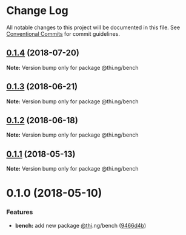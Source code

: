 # Change Log

All notable changes to this project will be documented in this file.
See [Conventional Commits](https://conventionalcommits.org) for commit guidelines.

<a name="0.1.4"></a>
## [0.1.4](https://github.com/thi-ng/umbrella/compare/@thi.ng/bench@0.1.3...@thi.ng/bench@0.1.4) (2018-07-20)




**Note:** Version bump only for package @thi.ng/bench

<a name="0.1.3"></a>
## [0.1.3](https://github.com/thi-ng/umbrella/compare/@thi.ng/bench@0.1.2...@thi.ng/bench@0.1.3) (2018-06-21)




**Note:** Version bump only for package @thi.ng/bench

<a name="0.1.2"></a>
## [0.1.2](https://github.com/thi-ng/umbrella/compare/@thi.ng/bench@0.1.1...@thi.ng/bench@0.1.2) (2018-06-18)




**Note:** Version bump only for package @thi.ng/bench

<a name="0.1.1"></a>
## [0.1.1](https://github.com/thi-ng/umbrella/compare/@thi.ng/bench@0.1.0...@thi.ng/bench@0.1.1) (2018-05-13)




**Note:** Version bump only for package @thi.ng/bench

<a name="0.1.0"></a>
# 0.1.0 (2018-05-10)


### Features

* **bench:** add new package [@thi](https://github.com/thi).ng/bench ([9466d4b](https://github.com/thi-ng/umbrella/commit/9466d4b))
